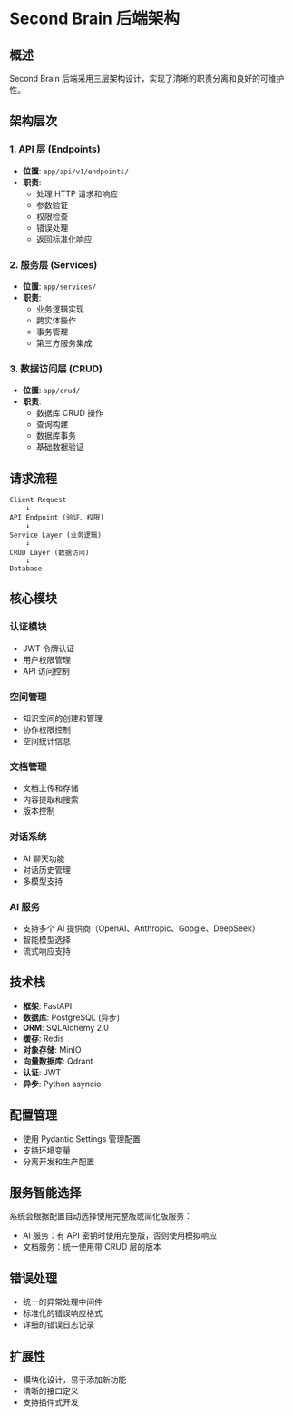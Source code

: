 # Second Brain 后端架构

## 概述

Second Brain 后端采用三层架构设计，实现了清晰的职责分离和良好的可维护性。

## 架构层次

### 1. API 层 (Endpoints)

- **位置**: `app/api/v1/endpoints/`
- **职责**:
  - 处理 HTTP 请求和响应
  - 参数验证
  - 权限检查
  - 错误处理
  - 返回标准化响应

### 2. 服务层 (Services)

- **位置**: `app/services/`
- **职责**:
  - 业务逻辑实现
  - 跨实体操作
  - 事务管理
  - 第三方服务集成

### 3. 数据访问层 (CRUD)

- **位置**: `app/crud/`
- **职责**:
  - 数据库 CRUD 操作
  - 查询构建
  - 数据库事务
  - 基础数据验证

## 请求流程

```
Client Request
    ↓
API Endpoint (验证、权限)
    ↓
Service Layer (业务逻辑)
    ↓
CRUD Layer (数据访问)
    ↓
Database
```

## 核心模块

### 认证模块

- JWT 令牌认证
- 用户权限管理
- API 访问控制

### 空间管理

- 知识空间的创建和管理
- 协作权限控制
- 空间统计信息

### 文档管理

- 文档上传和存储
- 内容提取和搜索
- 版本控制

### 对话系统

- AI 聊天功能
- 对话历史管理
- 多模型支持

### AI 服务

- 支持多个 AI 提供商（OpenAI、Anthropic、Google、DeepSeek）
- 智能模型选择
- 流式响应支持

## 技术栈

- **框架**: FastAPI
- **数据库**: PostgreSQL (异步)
- **ORM**: SQLAlchemy 2.0
- **缓存**: Redis
- **对象存储**: MinIO
- **向量数据库**: Qdrant
- **认证**: JWT
- **异步**: Python asyncio

## 配置管理

- 使用 Pydantic Settings 管理配置
- 支持环境变量
- 分离开发和生产配置

## 服务智能选择

系统会根据配置自动选择使用完整版或简化版服务：

- AI 服务：有 API 密钥时使用完整版，否则使用模拟响应
- 文档服务：统一使用带 CRUD 层的版本

## 错误处理

- 统一的异常处理中间件
- 标准化的错误响应格式
- 详细的错误日志记录

## 扩展性

- 模块化设计，易于添加新功能
- 清晰的接口定义
- 支持插件式开发
